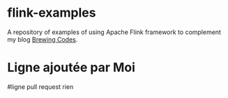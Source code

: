 # flink-examples

A repository of examples of using Apache Flink framework to complement my blog [Brewing Codes](https://brewing.codes/).

# Ligne ajoutée par Moi
#ligne pull request
rien